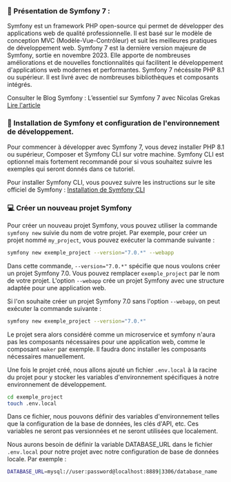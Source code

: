 ### 📍 Présentation de Symfony 7 : 

Symfony est un framework PHP open-source qui permet de développer des applications web de qualité professionnelle. Il est basé sur le modèle de conception MVC (Modèle-Vue-Contrôleur) et suit les meilleures pratiques de développement web. Symfony 7 est la dernière version majeure de Symfony, sortie en novembre 2023. Elle apporte de nombreuses améliorations et de nouvelles fonctionnalités qui facilitent le développement d'applications web modernes et performantes.
Symfony 7 nécéssite PHP 8.1 ou supérieur. Il est livré avec de nombreuses bibliothèques et composants intégrés. 

Consulter le Blog Symfony : L’essentiel sur Symfony 7 avec Nicolas Grekas
[Lire l'article](https://blog.sensiolabs.com/fr/2023/11/29/lessentiel-sur-symfony-7-avec-nicolas-grekas/) 

### 📍 Installation de Symfony et configuration de l'environnement de développement.

Pour commencer à développer avec Symfony 7, vous devez installer PHP 8.1 ou supérieur, Composer et Symfony CLI sur votre machine. Symfony CLI est optionnel mais fortement recommandé pour si vous souhaitez suivre les exemples qui seront donnés dans ce tutoriel.

Pour installer Symfony CLI, vous pouvez suivre les instructions sur le site officiel de Symfony : [Installation de Symfony CLI](https://symfony.com/download)


### 💻 Créer un nouveau projet Symfony

Pour créer un nouveau projet Symfony, vous pouvez utiliser la commande `symfony new` suivie du nom de votre projet. Par exemple, pour créer un projet nommé `my_project`, vous pouvez exécuter la commande suivante :
```bash
symfony new exemple_project --version="7.0.*" --webapp
```

Dans cette commande, `--version="7.0.*"` spécifie que nous voulons créer un projet Symfony 7.0. Vous pouvez remplacer `exemple_project` par le nom de votre projet. L'option `--webapp` crée un projet Symfony avec une structure adaptée pour une application web.

Si l'on souhaite créer un projet Symfony 7.0 sans l'option `--webapp`, on peut exécuter la commande suivante :

```bash
symfony new exemple_project --version="7.0.*"
```

Le projet sera alors considéré comme un microservice et symfony n'aura pas les composants nécessaires pour une application web, comme le composant `maker` par exemple. Il faudra donc installer les composants nécessaires manuellement.

Une fois le projet créé, nous allons ajouté un fichier `.env.local` à la racine du projet pour y stocker les variables d'environnement spécifiques à notre environnement de développement. 
```bash
cd exemple_project
touch .env.local
```

Dans ce fichier, nous pouvons définir des variables d'environnement telles que la configuration de la base de données, les clés d'API, etc. Ces variables ne seront pas versionnées et ne seront utilisées que localement.

Nous aurons besoin de définir la variable DATABASE_URL dans le fichier `.env.local` pour notre projet avec notre configuration de base de données locale. Par exemple :
```bash
DATABASE_URL=mysql://user:password@localhost:8889|3306/database_name
```